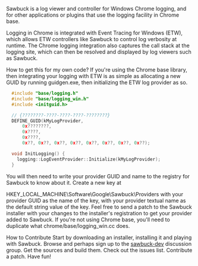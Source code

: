 Sawbuck is a log viewer and controller for Windows Chrome logging, and for other applications or plugins that use the logging facility in Chrome base.

Logging in Chrome is integrated with Event Tracing for Windows (ETW), which allows ETW controllers like Sawbuck to control log verbosity at runtime. The Chrome logging integration also captures the call stack at the logging site, which can then be resolved and displayed by log viewers such as Sawbuck. 

How to get this for my own code?
If you're using the Chrome base library, then integrating your logging with ETW is as simple as allocating a new GUID by running guidgen.exe, then initializing the ETW log provider as so.

```C++
  #include "base/logging.h"
  #include "base/logging_win.h"
  #include <initguid.h>

  // {????????-????-????-????-????????}
  DEFINE_GUID(kMyLogProvider,
      0x????????,
      0x????,
      0x????,
      0x??, 0x??, 0x??, 0x??, 0x??, 0x??, 0x??, 0x??);

  void InitLogging() {
    logging::LogEventProvider::Initialize(kMyLogProvider);
  }
```

You will then need to write your provider GUID and name to the registry for Sawbuck to know about it. Create a new key at

HKEY_LOCAL_MACHINE\Software\Google\Sawbuck\Providers
with your provider GUID as the name of the key, with your provider textual name as the default string value of the key. Feel free to send a patch to the Sawbuck installer with your changes to the installer's registration to get your provider added to Sawbuck. If you're not using Chrome base, you'll need to duplicate what chrome/base/logging_win.cc does.

How to Contribute
Start by downloading an installer, installing it and playing with Sawbuck. Browse and perhaps sign up to the [sawbuck-dev](https://groups.google.com/forum/#!forum/sawbuck-dev) discussion group. Get the sources and build them. Check out the issues list. Contribute a patch. Have fun!
